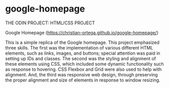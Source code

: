 # google-homepage
THE ODIN PROJECT: HTML/CSS PROJECT

Google Homepage (https://christian-ortega.github.io/google-homepage/)

This is a simple replica of the Google homepage. This project emphasized three skills. The first was the implementation of various different HTML elements, such as links, images, and buttons; special attention was paid in setting up IDs and classes. The second was the styling and alignment of these elements using CSS, which included some dynamic functionality such as response to hovering. CSS Flexbox and Grid were also used to help with alignment. And, the third was responsive web design, through preserving the proper alignment and size of elements in response to window resizing.
